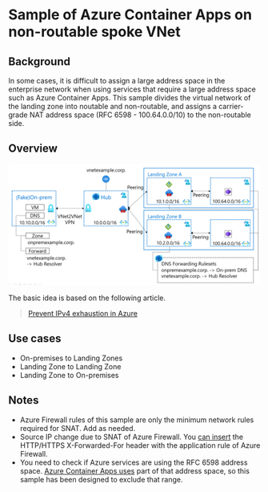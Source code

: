 # Sample of Azure Container Apps on non-routable spoke VNet

## Background

 In some cases, it is difficult to assign a large address space in the enterprise network when using services that require a large address space such as Azure Container Apps. This sample divides the virtual network of the landing zone into noutable and non-routable, and assigns a carrier-grade NAT address space (RFC 6598 - 100.64.0.0/10) to the non-routable side.

## Overview

![Overall](image.png)

The basic idea is based on the following article.

> [Prevent IPv4 exhaustion in Azure](https://learn.microsoft.com/en-us/azure/architecture/guide/networking/ipv4-exhaustion)

## Use cases

- On-premises to Landing Zones
- Landing Zone to Landing Zone
- Landing Zone to On-premises

## Notes

- Azure Firewall rules of this sample are only the minimum network rules required for SNAT. Add as needed.
- Source IP change due to SNAT of Azure Firewall. You [can insert](https://learn.microsoft.com/en-us/azure/firewall/rule-processing) the HTTP/HTTPS X-Forwarded-For header with the application rule of Azure Firewall.
- You need to check if Azure services are using the RFC 6598 address space. [Azure Container Apps uses](https://learn.microsoft.com/en-us/azure/container-apps/networking?tabs=azure-cli#subnet-address-range-restrictions) part of that address space, so this sample has been designed to exclude that range.
